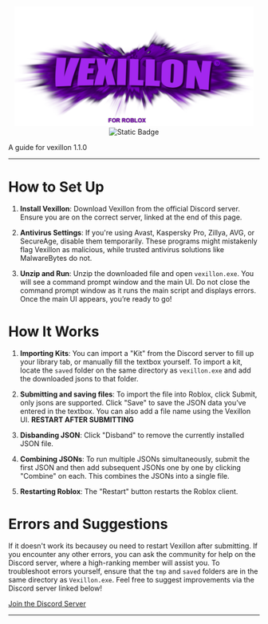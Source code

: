 <p align="center">
  <img src="https://github.com/b4phob/vexillon/raw/main/pics/vexillon.png" width="480" alt="Image">
  <br>
  <img alt="Static Badge" src="https://img.shields.io/badge/1.1.0-green?label=Version">
</p>

A guide for vexillon 1.1.0

---

<h1>How to Set Up</h1>

1. **Install Vexillon**: Download Vexillon from the official Discord server. Ensure you are on the correct server, linked at the end of this page.

2. **Antivirus Settings**: If you're using Avast, Kaspersky Pro, Zillya, AVG, or SecureAge, disable them temporarily. These programs might mistakenly flag Vexillon as malicious, while trusted antivirus solutions like MalwareBytes do not.

3. **Unzip and Run**: Unzip the downloaded file and open `vexillon.exe`. You will see a command prompt window and the main UI. Do not close the command prompt window as it runs the main script and displays errors. Once the main UI appears, you’re ready to go!

<h1>How It Works</h1>

1. **Importing Kits**: You can import a "Kit" from the Discord server to fill up your library tab, or manually fill the textbox yourself. To import a kit, locate the `saved` folder on the same directory as `vexillon.exe` and add the downloaded jsons to that folder.

2. **Submitting and saving files**: To import the file into Roblox, click Submit, only jsons are supported. Click "Save" to save the JSON data you’ve entered in the textbox. You can also add a file name using the Vexillon UI. **RESTART AFTER SUBMITTING**

3. **Disbanding JSON**: Click "Disband" to remove the currently installed JSON file.

4. **Combining JSONs**: To run multiple JSONs simultaneously, submit the first JSON and then add subsequent JSONs one by one by clicking "Combine" on each. This combines the JSONs into a single file.

5. **Restarting Roblox**: The "Restart" button restarts the Roblox client.

<h1>Errors and Suggestions</h1>

If it doesn't work its becausey ou need to restart Vexillon after submitting. If you encounter any other errors, you can ask the community for help on the Discord server, where a high-ranking member will assist you. To troubleshoot errors yourself, ensure that the `tmp` and `saved` folders are in the same directory as `Vexillon.exe`. Feel free to suggest improvements via the Discord server linked below!

[Join the Discord Server](https://discord.gg/fFvcJJZuzE)

---
